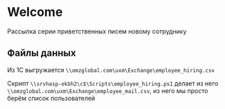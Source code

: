 # Welcome

Рассылка серии приветственных писем новому сотруднику

## Файлы данных

Из 1С выгружается `\\omzglobal.com\uxm\Exchange\employee_hiring.csv`

Скрипт `\\srvhasp-ekbh2\c$\Scripts\employee_hiring.ps1` делает из него
`\\omzglobal.com\uxm\Exchange\employee_mail.csv`,
из него мы просто берём список пользователей
 